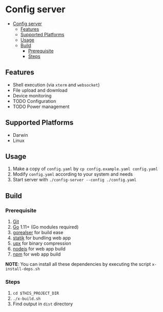 # Config server

- [Config server](#config-server)
    - [Features](#features)
    - [Supported Platforms](#supported-platforms)
    - [Usage](#usage)
    - [Build](#build)
        - [Prerequisite](#prerequisite)
        - [Steps](#steps)

## Features

- Shell execution (via `xterm` and `websocket`)
- File upload and download
- Device monitoring
- TODO Configuration
- TODO Power management

## Supported Platforms

- Darwin
- Linux

## Usage

1. Make a copy of `config.yaml` by `cp config.example.yaml config.yaml`
2. Modify `config.yaml` according to your system and needs
3. Start server with `./config-server --config ./config.yaml`

## Build

### Prerequisite

1. [Git](https://git-scm.com/)
2. [Go](https://golang.org/) 1.11+ (Go modules required)
3. [gorealser](https://goreleaser.com) for build ease
4. [statik](https://github.com/rakyll/statik) for bundling web app
5. [upx](https://github.com/upx/upx) for binary compression
6. [nodejs](https://nodejs.org) for web app build
7. [npm](https://www.npmjs.com/) for web app build

__NOTE__: You can install all these dependencies by executing the script `x-install-deps.sh`

### Steps

1. `cd $THIS_PROJECT_DIR`
2. `./x-build.sh`
3. Find output in `dist` directory
